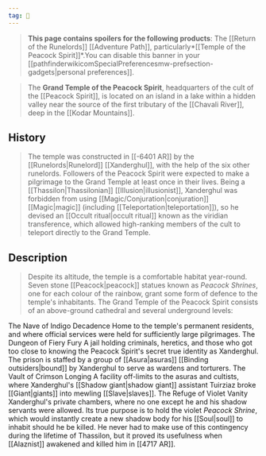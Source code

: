 ```yaml
---
tag: 🕍
---
```

> **This page contains spoilers for the following products**: The [[Return of the Runelords]] [[Adventure Path]], particularly*[[Temple of the Peacock Spirit]]*.You can disable this banner in your [[pathfinderwikicomSpecialPreferencesmw-prefsection-gadgets|personal preferences]].


> The **Grand Temple of the Peacock Spirit**, headquarters of the cult of the [[Peacock Spirit]], is located on an island in a lake within a hidden valley near the source of the first tributary of the [[Chavali River]], deep in the [[Kodar Mountains]].


## History

> The temple was constructed in [[-6401 AR]] by the [[Runelords|Runelord]] [[Xanderghul]], with the help of the six other runelords.
> Followers of the Peacock Spirit were expected to make a pilgrimage to the Grand Temple at least once in their lives. Being a [[Thassilon|Thassilonian]] [[Illusion|illusionist]], Xanderghul was forbidden from using [[Magic/Conjuration|conjuration]] [[Magic|magic]] (including [[Teleportation|teleportation]]), so he devised an [[Occult ritual|occult ritual]] known as the viridian transference, which allowed high-ranking members of the cult to teleport directly to the Grand Temple.


## Description

> Despite its altitude, the temple is a comfortable habitat year-round. Seven stone [[Peacock|peacock]] statues known as *Peacock Shrines*, one for each colour of the rainbow, grant some form of defence to the temple's inhabitants.
> The Grand Temple of the Peacock Spirit consists of an above-ground cathedral and several underground levels:

The Nave of Indigo Decadence
Home to the temple's permanent residents, and where official services were held for sufficiently large pilgrimages.
The Dungeon of Fiery Fury
A jail holding criminals, heretics, and those who got too close to knowing the Peacock Spirit's secret true identity as Xanderghul. The prison is staffed by a group of [[Asura|asuras]] [[Binding outsiders|bound]] by Xanderghul to serve as wardens and torturers.
The Vault of Crimson Longing
A facility off-limits to the asuras and cultists, where Xanderghul's [[Shadow giant|shadow giant]] assistant Tuirziaz broke [[Giant|giants]] into mewling [[Slave|slaves]].
The Refuge of Violet Vanity
Xanderghul's private chambers, where no one except he and his shadow servants were allowed. Its true purpose is to hold the violet *Peacock Shrine*, which would instantly create a new shadow body for his [[Soul|soul]] to inhabit should he be killed. He never had to make use of this contingency during the lifetime of Thassilon, but it proved its usefulness when [[Alaznist]] awakened and killed him in [[4717 AR]].






